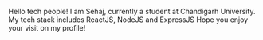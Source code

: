 Hello tech people!
I am Sehaj, currently a student at Chandigarh University.
My tech stack includes ReactJS, NodeJS and ExpressJS
Hope you enjoy your visit on my profile!
<!---
sehajs5/sehajs5 is a ✨ special ✨ repository because its `README.md` (this file) appears on your GitHub profile.
You can click the Preview link to take a look at your changes.
--->
